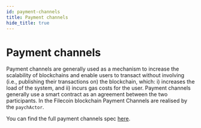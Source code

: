 ```yaml
---
id: payment-channels
title: Payment channels
hide_title: true
---
```


# Payment channels
Payment channels are generally used as a mechanism to increase the scalability of blockchains and enable users to transact without involving (i.e., publishing their transactions on) the blockchain, which: i) increases the load of the system, and ii) incurs gas costs for the user. Payment channels generally use a smart contract as an agreement between the two participants. In the Filecoin blockchain Payment Channels are realised by the `paychActor`.

You can find the full payment channels spec [here](https://beta.spec.filecoin.io/systems/filecoin_token/payment_channels/).